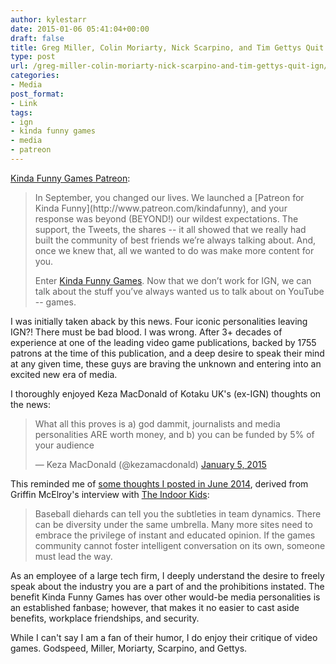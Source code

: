 ```yaml
---
author: kylestarr
date: 2015-01-06 05:41:04+00:00
draft: false
title: Greg Miller, Colin Moriarty, Nick Scarpino, and Tim Gettys Quit IGN
type: post
url: /greg-miller-colin-moriarty-nick-scarpino-and-tim-gettys-quit-ign/
categories:
- Media
post_format:
- Link
tags:
- ign
- kinda funny games
- media
- patreon
---
```


[Kinda Funny Games Patreon](http://www.patreon.com/kindafunnygames):


<blockquote>In September, you changed our lives. We launched a [Patreon for Kinda Funny](http://www.patreon.com/kindafunny), and your response was beyond (BEYOND!) our wildest expectations. The support, the Tweets, the shares -- it all showed that we really had built the community of best friends we’re always talking about. And, once we knew that, all we wanted to do was make more content for you.

Enter [Kinda Funny Games](http://www.youtube.com/kindafunnygames). Now that we don’t work for IGN, we can talk about the stuff you’ve always wanted us to talk about on YouTube -- games.</blockquote>


I was initially taken aback by this news. Four iconic personalities leaving IGN?! There must be bad blood. I was wrong. After 3+ decades of experience at one of the leading video game publications, backed by 1755 patrons at the time of this publication, and a deep desire to speak their mind at any given time, these guys are braving the unknown and entering into an excited new era of media.

I thoroughly enjoyed Keza MacDonald of Kotaku UK's (ex-IGN) thoughts on the news:


<blockquote>What all this proves is a) god dammit, journalists and media personalities ARE worth money, and b) you can be funded by 5% of your audience

— Keza MacDonald (@kezamacdonald) [January 5, 2015](https://twitter.com/kezamacdonald/status/552157076747980800)</blockquote>


This reminded me of [some thoughts I posted in June 2014](https://www.zerocounts.net/2014/06/17/personality/), derived from Griffin McElroy's interview with [The Indoor Kids](https://itunes.apple.com/us/podcast/indoor-kids-kumail-nanjiani/id450637314):


<blockquote>Baseball diehards can tell you the subtleties in team dynamics. There can be diversity under the same umbrella. Many more sites need to embrace the privilege of instant and educated opinion. If the games community cannot foster intelligent conversation on its own, someone must lead the way.</blockquote>


As an employee of a large tech firm, I deeply understand the desire to freely speak about the industry you are a part of and the prohibitions instated. The benefit Kinda Funny Games has over other would-be media personalities is an established fanbase; however, that makes it no easier to cast aside benefits, workplace friendships, and security.

While I can't say I am a fan of their humor, I do enjoy their critique of video games. Godspeed, Miller, Moriarty, Scarpino, and Gettys.
